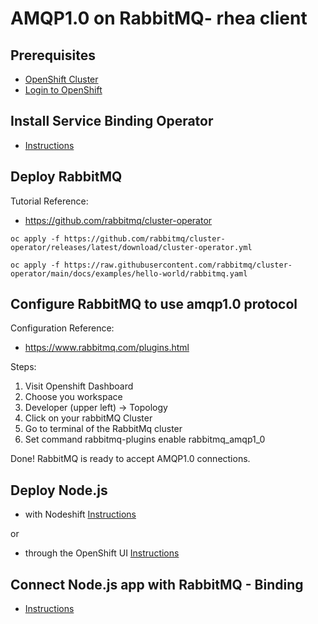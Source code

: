 # AMQP1.0 on RabbitMQ- rhea client

## Prerequisites

- [OpenShift Cluster](/README.md#setup-an-openshift-cluster-on-a-red-hat-sandbox)
- [Login to OpenShift](/README.md#login-to-openshift)

## Install Service Binding Operator

- [Instructions](../../README.md#install-service-binding-operator)

## Deploy RabbitMQ

Tutorial Reference:

- https://github.com/rabbitmq/cluster-operator

```
oc apply -f https://github.com/rabbitmq/cluster-operator/releases/latest/download/cluster-operator.yml
```

```
oc apply -f https://raw.githubusercontent.com/rabbitmq/cluster-operator/main/docs/examples/hello-world/rabbitmq.yaml

```

## Configure RabbitMQ to use amqp1.0 protocol

Configuration Reference:

- https://www.rabbitmq.com/plugins.html

Steps:

1. Visit Openshift Dashboard
1. Choose you workspace
1. Developer (upper left) -> Topology
1. Click on your rabbitMQ Cluster
1. Go to terminal of the RabbitMq cluster
1. Set command rabbitmq-plugins enable rabbitmq_amqp1_0

Done! RabbitMQ is ready to accept AMQP1.0 connections.

## Deploy Node.js

- with Nodeshift [Instructions](../../README.md#deploy-nodejs-application-with-nodeshift)

or

- through the OpenShift UI [Instructions](../../README.md#deploy-nodejs-app-from-openshift-ui)

## Connect Node.js app with RabbitMQ - Binding

- [Instructions](../../README.md#connecting-nodejs-app-using-service-binding-operator)
